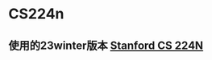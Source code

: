 # CS224n

## 使用的23winter版本 [Stanford CS 224N](https://web.stanford.edu/class/archive/cs/cs224n/cs224n.1234/)
